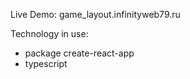 Live Demo:   game_layout.infinityweb79.ru

Technology in use:
- package create-react-app
- typescript
